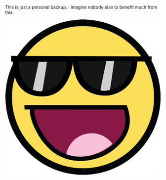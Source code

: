 This is just a personal backup. I imagine nobody else to benefit much from this.

![awesome](./awesome-sunglasses.jpg)
